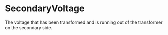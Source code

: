SecondaryVoltage
================

The voltage that has been transformed and is running out of the transformer on the secondary side.
